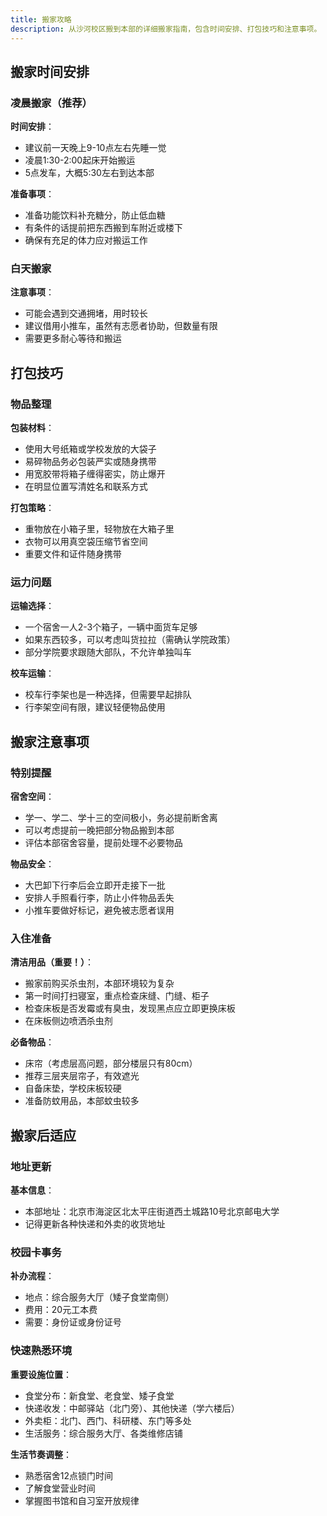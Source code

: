 ```yaml
---
title: 搬家攻略
description: 从沙河校区搬到本部的详细搬家指南，包含时间安排、打包技巧和注意事项。
---
```


## 搬家时间安排

### 凌晨搬家（推荐）

**时间安排**：
- 建议前一天晚上9-10点左右先睡一觉
- 凌晨1:30-2:00起床开始搬运
- 5点发车，大概5:30左右到达本部

**准备事项**：
- 准备功能饮料补充糖分，防止低血糖
- 有条件的话提前把东西搬到车附近或楼下
- 确保有充足的体力应对搬运工作

### 白天搬家

**注意事项**：
- 可能会遇到交通拥堵，用时较长
- 建议借用小推车，虽然有志愿者协助，但数量有限
- 需要更多耐心等待和搬运

## 打包技巧

### 物品整理

**包装材料**：
- 使用大号纸箱或学校发放的大袋子
- 易碎物品务必包装严实或随身携带
- 用宽胶带将箱子缠得密实，防止爆开
- 在明显位置写清姓名和联系方式

**打包策略**：
- 重物放在小箱子里，轻物放在大箱子里
- 衣物可以用真空袋压缩节省空间
- 重要文件和证件随身携带

### 运力问题

**运输选择**：
- 一个宿舍一人2-3个箱子，一辆中面货车足够
- 如果东西较多，可以考虑叫货拉拉（需确认学院政策）
- 部分学院要求跟随大部队，不允许单独叫车

**校车运输**：
- 校车行李架也是一种选择，但需要早起排队
- 行李架空间有限，建议轻便物品使用

## 搬家注意事项

### 特别提醒

**宿舍空间**：
- 学一、学二、学十三的空间极小，务必提前断舍离
- 可以考虑提前一晚把部分物品搬到本部
- 评估本部宿舍容量，提前处理不必要物品

**物品安全**：
- 大巴卸下行李后会立即开走接下一批
- 安排人手照看行李，防止小件物品丢失
- 小推车要做好标记，避免被志愿者误用

### 入住准备

**清洁用品（重要！）**：
- 搬家前购买杀虫剂，本部环境较为复杂
- 第一时间打扫寝室，重点检查床缝、门缝、柜子
- 检查床板是否发霉或有臭虫，发现黑点应立即更换床板
- 在床板侧边喷洒杀虫剂

**必备物品**：
- 床帘（考虑层高问题，部分楼层只有80cm）
- 推荐三层夹层帘子，有效遮光
- 自备床垫，学校床板较硬
- 准备防蚊用品，本部蚊虫较多

## 搬家后适应

### 地址更新

**基本信息**：
- 本部地址：北京市海淀区北太平庄街道西土城路10号北京邮电大学
- 记得更新各种快递和外卖的收货地址

### 校园卡事务

**补办流程**：
- 地点：综合服务大厅（矮子食堂南侧）
- 费用：20元工本费
- 需要：身份证或身份证号

### 快速熟悉环境

**重要设施位置**：
- 食堂分布：新食堂、老食堂、矮子食堂
- 快递收发：中邮驿站（北门旁）、其他快递（学六楼后）
- 外卖柜：北门、西门、科研楼、东门等多处
- 生活服务：综合服务大厅、各类维修店铺

**生活节奏调整**：
- 熟悉宿舍12点锁门时间
- 了解食堂营业时间
- 掌握图书馆和自习室开放规律
